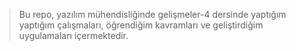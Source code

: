> Bu repo, yazılım mühendisliğinde gelişmeler-4 dersinde yaptığım yaptığım çalışmaları, öğrendiğim kavramları ve geliştirdiğim uygulamaları içermektedir.